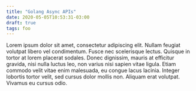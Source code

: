 ```yaml
---
title: "Golang Async APIs"
date: 2020-05-05T10:53:31-03:00
draft: true
tags: foo
---
```


Lorem ipsum dolor sit amet, consectetur adipiscing elit. Nullam feugiat volutpat libero vel condimentum. Fusce nec scelerisque lectus. Quisque in tortor at lorem placerat sodales. Donec dignissim, mauris at efficitur gravida, nisi nulla luctus leo, non varius nisi sapien vitae ligula. Etiam commodo velit vitae enim malesuada, eu congue lacus lacinia. Integer lobortis tortor velit, sed cursus dolor mollis non. Aliquam erat volutpat. Vivamus eu cursus odio.